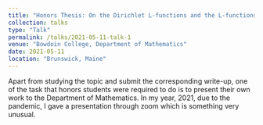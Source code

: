 ```yaml
---
title: "Honors Thesis: On the Dirichlet L-functions and the L-functions of cusp forms"
collection: talks
type: "Talk"
permalink: /talks/2021-05-11-talk-1
venue: "Bowdoin College, Department of Mathematics"
date: 2021-05-11
location: "Brunswick, Maine"
---
```


Apart from studying the topic and submit the corresponding write-up, one of the task that honors students were required to do is to present their own work to the Department of Mathematics. In my year, 2021, due to the pandemic, I gave a presentation through zoom which is something very unusual.

